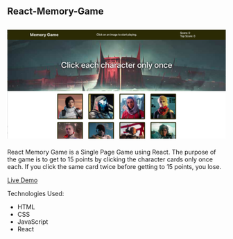 ## React-Memory-Game
![React Memory Game](/screenshot.png)
--
React Memory Game is a Single Page Game using React.  The purpose of the game is to get to 15 points by clicking the character cards only once each.  If you click the same card twice before getting to 15 points, you lose.

[Live Demo](https://ajf-react-memory-game.heroky.com)

Technologies Used:
* HTML
* CSS
* JavaScript
* React